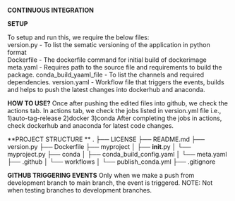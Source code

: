 **CONTINUOUS INTEGRATION**

**SETUP**

To setup and run this, we require the below files:  
version.py  - To list the sematic versioning of the application in python format  
Dockerfile - The dockerfile command for initial build of dockerimage
meta.yaml - Requires path to the source file and requirements to build the package.
conda_build_yaaml_file - To list the channels and required dependencies.
version.yaml - Workflow file that triggers the events, builds and helps to push the latest changes into dockerhub and anaconda. 

**HOW TO USE?**
Once after pushing the edited files into github, we check the actions tab.
In actions tab, we check the jobs listed in version.yml file i.e., 1)auto-tag-release 2)docker 3)conda
After completing the jobs in actions, check dockerhub and anaconda for latest code changes. 

**PROJECT STRUCTURE **
. 
├── LICENSE
├── README.md
├── version.py
├── Dockerfile
├── myproject
│   ├── __init__.py
│   └── myproject.py
├── conda
│   ├── conda_build_config.yaml
│   └── meta.yaml
├── .github
│   └── workflows
│       └── publish_conda.yml
├── .gitignore

**GITHUB TRIGGERING EVENTS**
Only when we make a push from development branch to main branch, the event is triggered. NOTE: Not when testing branches to development branches. 

